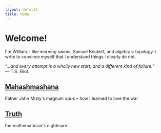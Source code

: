 ```yaml
---
layout: default
title: Home
---
```


# Welcome!
<p class="introduction"> I'm William. I like morning swims, Samuel Beckett, and algebraic topology. I write to convince myself that I understand things I clearly do not.</p>

<p class="introduction"><i>&ldquo;...and every attempt is a wholly new start, and a different kind of failure.&rdquo;</i> — T.S. Eliot.</p>

<div class="post">
    <h2>
        <a href="/mahashmashana">Mahashmashana</a>
    </h2>
    <div class="summary">
        <p>
            Father John Misty's magnum opus • how I learned to love the war
        </p>
    </div>
</div>
<div class="post">
    <h2>
        <a href="/truth">Truth</a>
    </h2>
    <div class="summary">
        <p>
            the mathematician's nightmare
        </p>
    </div>
</div>
